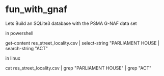 # fun_with_gnaf
Lets Build an SQLite3 database with the PSMA G-NAF data set

in powershell

get-content res_street_locality.csv | select-string "PARLIAMENT HOUSE | search-string "ACT"

in linux

cat res_street_locality.csv | grep "PARLIAMENT HOUSE" | grep "ACT"
